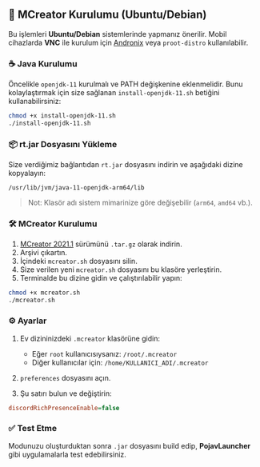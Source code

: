 ## 🔧 MCreator Kurulumu (Ubuntu/Debian)

Bu işlemleri **Ubuntu/Debian** sistemlerinde yapmanız önerilir. Mobil cihazlarda **VNC** ile kurulum için [Andronix](https://andronix.app) veya `proot-distro` kullanılabilir.

### ☕ Java Kurulumu

Öncelikle `openjdk-11` kurulmalı ve PATH değişkenine eklenmelidir. Bunu kolaylaştırmak için size sağlanan `install-openjdk-11.sh` betiğini kullanabilirsiniz:

```bash
chmod +x install-openjdk-11.sh
./install-openjdk-11.sh
```

### 📦 rt.jar Dosyasını Yükleme

Size verdiğimiz bağlantıdan `rt.jar` dosyasını indirin ve aşağıdaki dizine kopyalayın:

```
/usr/lib/jvm/java-11-openjdk-arm64/lib
```

> Not: Klasör adı sistem mimarinize göre değişebilir (`arm64`, `amd64` vb.).

### 🛠️ MCreator Kurulumu

1. [MCreator 2021.1](https://mcreator.net/download) sürümünü `.tar.gz` olarak indirin.
2. Arşivi çıkartın.
3. İçindeki `mcreator.sh` dosyasını silin.
4. Size verilen yeni `mcreator.sh` dosyasını bu klasöre yerleştirin.
5. Terminalde bu dizine gidin ve çalıştırılabilir yapın:

```bash
chmod +x mcreator.sh
./mcreator.sh
```

### ⚙️ Ayarlar

1. Ev dizininizdeki `.mcreator` klasörüne gidin:

   * Eğer `root` kullanıcısıysanız: `/root/.mcreator`
   * Diğer kullanıcılar için: `/home/KULLANICI_ADI/.mcreator`
2. `preferences` dosyasını açın.
3. Şu satırı bulun ve değiştirin:

```ini
discordRichPresenceEnable=false
```

### ✅ Test Etme

Modunuzu oluşturduktan sonra `.jar` dosyasını build edip, **PojavLauncher** gibi uygulamalarla test edebilirsiniz.


